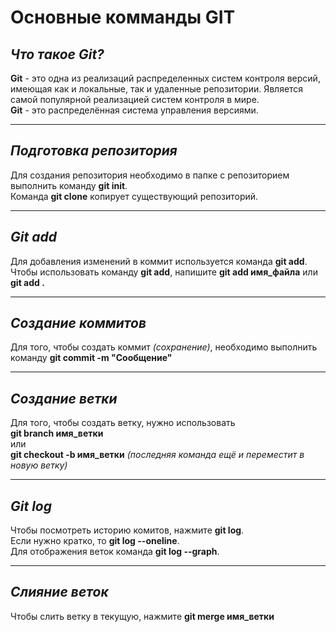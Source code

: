 # **Основные комманды GIT**  

## **_Что такое Git?_**
**Git** - это одна из реализаций распределенных систем контроля версий, имеющая как и локальные, так и удаленные репозитории. Является самой популярной реализацией систем контроля в мире.  
**Git** - это распределённая система управления версиями.

---
## **_Подготовка репозитория_**
Для создания репозитория необходимо в папке с репозиторием выполнить команду **git init**.  
Команда  **git clone** копирует существующий репозиторий.

---
## **_Git add_**
Для добавления изменений в коммит используется команда **git add**.  
Чтобы использовать команду **git add**, напишите **git add имя_файла** или **git add .**

---
## **_Создание коммитов_**
Для того, чтобы создать коммит _(сохранение)_, необходимо выполнить команду **git commit -m "Сообщение"**

---
## **_Создание ветки_**
Для того, чтобы создать ветку, нужно использовать  
**git branch имя_ветки**  
или  
**git checkout -b имя_ветки** _(последняя команда ещё и переместит в новую ветку)_  

---
## **_Git log_**
Чтобы посмотреть историю комитов, нажмите **git log**.  
Если нужно кратко, то **git log --oneline**.  
Для отображения веток команда **git log --graph**.  

---
## **_Слияние веток_**
Чтобы слить ветку в текущую, нажмите **git merge имя_ветки**